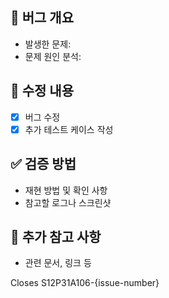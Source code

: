 ## 🐞 버그 개요
- 발생한 문제: 
- 문제 원인 분석:
  
## 💜 수정 내용
- [x] 버그 수정
- [x] 추가 테스트 케이스 작성

## ✅ 검증 방법
- 재현 방법 및 확인 사항
- 참고할 로그나 스크린샷

## 👀 추가 참고 사항
- 관련 문서, 링크 등

Closes S12P31A106-{issue-number}